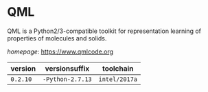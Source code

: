 # QML

QML is a Python2/3-compatible toolkit for representation learning of properties  of molecules and solids.

*homepage*: <https://www.qmlcode.org>

version | versionsuffix | toolchain
--------|---------------|----------
``0.2.10`` | ``-Python-2.7.13`` | ``intel/2017a``
